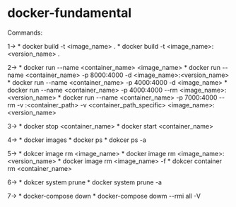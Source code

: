 # docker-fundamental

Commands:

1-> 	* docker build -t <image_name> .
	    * docker build -t <image_name>:<version_name> .

2-> 	* docker run --name <container_name> <image_name>
        * docker run --name <container_name> -p 8000:4000 -d <image_name>:<version_name>
        * docker run --name <container_name> -p 4000:4000 -d <image_name>
        * docker run --name <container_name> -p 4000:4000 --rm <image_name>:<version_name>
        * docker run --name <container_name> -p 7000:4000 --rm -v <path>:<container_path> -v <container_path_specific> <image_name>:<version_name>

3-> 	* docker stop <container_name>
    	* docker start <container_name>

4-> 	* docker images
        * docker ps
        * dokcer ps -a

5-> 	* dokcer image rm <image_name>
        * docker image rm <image_name>:<version_name>
        * docker image rm <image_name> -f
    	* dokcer container rm <container_name>

6->	    * dokcer system prune
	    * docker system prune -a

7-> 	* docker-compose down 
	    * docker-compose dowm --rmi all -V